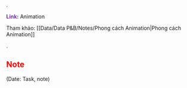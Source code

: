 .

<span style="font-weight:bold; color:rgb(112, 48, 160)">Link:</span> Animation

Tham khảo: [[Data/Data P&B/Notes/Phong cách Animation|Phong cách Animation]]

.

## <span style="color:rgb(255, 0, 0)">Note</span> 
(Date: Task, note)